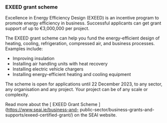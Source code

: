 ###  EXEED grant scheme

Excellence in Energy Efficiency Design (EXEED) is an incentive program to
promote energy efficiency in business. Successful applicants can get grant
support of up to €3,000,000 per project.

The EXEED grant scheme can help you fund the energy-efficient design of
heating, cooling, refrigeration, compressed air, and business processes.
Examples include:

  * Improving insulation 
  * Installing air handling units with heat recovery 
  * Installing electric vehicle chargers 
  * Installing energy-efficient heating and cooling equipment 

The scheme is open for applications until 22 December 2023, to any sector, any
organisation and any project. Your project can be of any scale or complexity.

Read more about the [ EXEED Grant Scheme ](https://www.seai.ie/business-and-
public-sector/business-grants-and-supports/exeed-certified-grant/) on the SEAI
website.
